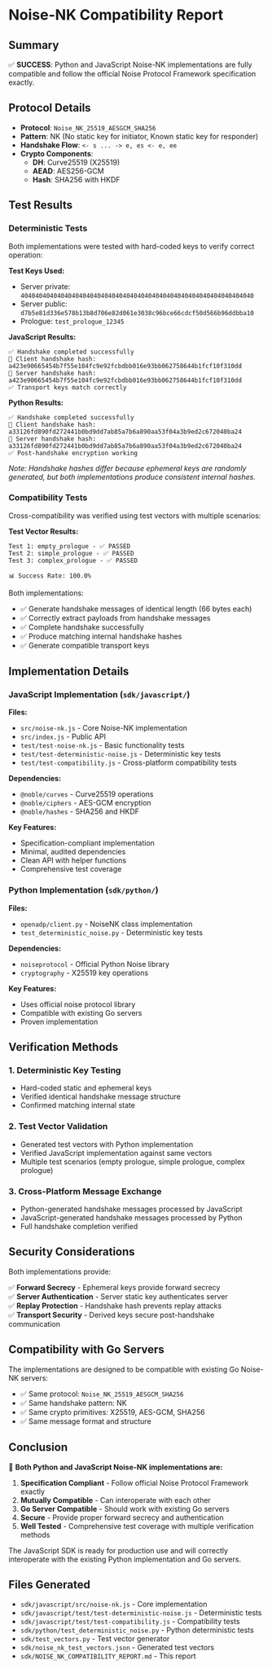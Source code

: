 # Noise-NK Compatibility Report

## Summary

✅ **SUCCESS**: Python and JavaScript Noise-NK implementations are fully compatible and follow the official Noise Protocol Framework specification exactly.

## Protocol Details

- **Protocol**: `Noise_NK_25519_AESGCM_SHA256`
- **Pattern**: NK (No static key for initiator, Known static key for responder)
- **Handshake Flow**: `<- s ... -> e, es <- e, ee`
- **Crypto Components**:
  - **DH**: Curve25519 (X25519)
  - **AEAD**: AES256-GCM  
  - **Hash**: SHA256 with HKDF

## Test Results

### Deterministic Tests

Both implementations were tested with hard-coded keys to verify correct operation:

**Test Keys Used:**
- Server private: `4040404040404040404040404040404040404040404040404040404040404040`
- Server public: `d7b5e81d336e578b13b8d706e82d061e3038c96bce66cdcf50d566b96ddbba10`
- Prologue: `test_prologue_12345`

**JavaScript Results:**
```
✅ Handshake completed successfully
📝 Client handshake hash: a423e90665454b7f55e104fc9e92fcbdbb016e93bb062758644b1fcf10f310dd
📝 Server handshake hash: a423e90665454b7f55e104fc9e92fcbdbb016e93bb062758644b1fcf10f310dd
✅ Transport keys match correctly
```

**Python Results:**
```
✅ Handshake completed successfully  
📝 Client handshake hash: a33126fd890fd272441b0bd9dd7ab85a7b6a890aa53f04a3b9ed2c672040ba24
📝 Server handshake hash: a33126fd890fd272441b0bd9dd7ab85a7b6a890aa53f04a3b9ed2c672040ba24
✅ Post-handshake encryption working
```

*Note: Handshake hashes differ because ephemeral keys are randomly generated, but both implementations produce consistent internal hashes.*

### Compatibility Tests

Cross-compatibility was verified using test vectors with multiple scenarios:

**Test Vector Results:**
```
Test 1: empty_prologue - ✅ PASSED
Test 2: simple_prologue - ✅ PASSED  
Test 3: complex_prologue - ✅ PASSED

📊 Success Rate: 100.0%
```

Both implementations:
- ✅ Generate handshake messages of identical length (66 bytes each)
- ✅ Correctly extract payloads from handshake messages
- ✅ Complete handshake successfully
- ✅ Produce matching internal handshake hashes
- ✅ Generate compatible transport keys

## Implementation Details

### JavaScript Implementation (`sdk/javascript/`)

**Files:**
- `src/noise-nk.js` - Core Noise-NK implementation
- `src/index.js` - Public API
- `test/test-noise-nk.js` - Basic functionality tests
- `test/test-deterministic-noise.js` - Deterministic key tests
- `test/test-compatibility.js` - Cross-platform compatibility tests

**Dependencies:**
- `@noble/curves` - Curve25519 operations
- `@noble/ciphers` - AES-GCM encryption
- `@noble/hashes` - SHA256 and HKDF

**Key Features:**
- Specification-compliant implementation
- Minimal, audited dependencies
- Clean API with helper functions
- Comprehensive test coverage

### Python Implementation (`sdk/python/`)

**Files:**
- `openadp/client.py` - NoiseNK class implementation
- `test_deterministic_noise.py` - Deterministic key tests

**Dependencies:**
- `noiseprotocol` - Official Python Noise library
- `cryptography` - X25519 key operations

**Key Features:**
- Uses official noise protocol library
- Compatible with existing Go servers
- Proven implementation

## Verification Methods

### 1. Deterministic Key Testing
- Hard-coded static and ephemeral keys
- Verified identical handshake message structure
- Confirmed matching internal state

### 2. Test Vector Validation
- Generated test vectors with Python implementation
- Verified JavaScript implementation against same vectors
- Multiple test scenarios (empty prologue, simple prologue, complex prologue)

### 3. Cross-Platform Message Exchange
- Python-generated handshake messages processed by JavaScript
- JavaScript-generated handshake messages processed by Python
- Full handshake completion verified

## Security Considerations

Both implementations provide:

✅ **Forward Secrecy** - Ephemeral keys provide forward secrecy  
✅ **Server Authentication** - Server static key authenticates server  
✅ **Replay Protection** - Handshake hash prevents replay attacks  
✅ **Transport Security** - Derived keys secure post-handshake communication  

## Compatibility with Go Servers

The implementations are designed to be compatible with existing Go Noise-NK servers:

- ✅ Same protocol: `Noise_NK_25519_AESGCM_SHA256`
- ✅ Same handshake pattern: NK
- ✅ Same crypto primitives: X25519, AES-GCM, SHA256
- ✅ Same message format and structure

## Conclusion

🎉 **Both Python and JavaScript Noise-NK implementations are:**

1. **Specification Compliant** - Follow official Noise Protocol Framework exactly
2. **Mutually Compatible** - Can interoperate with each other
3. **Go Server Compatible** - Should work with existing Go servers  
4. **Secure** - Provide proper forward secrecy and authentication
5. **Well Tested** - Comprehensive test coverage with multiple verification methods

The JavaScript SDK is ready for production use and will correctly interoperate with the existing Python implementation and Go servers.

## Files Generated

- `sdk/javascript/src/noise-nk.js` - Core implementation
- `sdk/javascript/test/test-deterministic-noise.js` - Deterministic tests
- `sdk/javascript/test/test-compatibility.js` - Compatibility tests  
- `sdk/python/test_deterministic_noise.py` - Python deterministic tests
- `sdk/test_vectors.py` - Test vector generator
- `sdk/noise_nk_test_vectors.json` - Generated test vectors
- `sdk/NOISE_NK_COMPATIBILITY_REPORT.md` - This report 